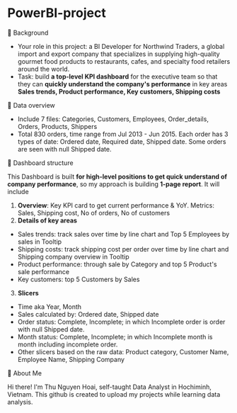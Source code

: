 # PowerBI-project
🌟 Background
- Your role in this project: a BI Developer for Northwind Traders, a global import and export company that specializes in supplying high-quality gourmet food products to restaurants, cafes, and specialty food retailers around the world. 
- Task: build **a top-level KPI dashboard** for the executive team so that they can **quickly understand the company's performance** in key areas **Sales trends, Product performance, Key customers, Shipping costs**

🌟 Data overview
  - Include 7 files: Categories, Customers, Employees, Order_details, Orders, Products, Shippers 
  - Total 830 orders, time range from Jul 2013 - Jun 2015. Each order has 3 types of date: Ordered date, Required date, Shipped date. Some orders are seen with null Shipped date.

🌟 Dashboard structure

This Dashboard is built **for high-level positions to get quick understand of company performance**, so my approach is building **1-page report**. It will include
1. **Overview**: Key KPI card to get current performance & YoY. Metrics: Sales, Shipping cost, No of orders, No of customers
2. **Details of key areas** 
  - Sales trends: track sales over time by line chart and Top 5 Employees by sales in Tooltip
  - Shipping costs: track shipping cost per order over time by line chart and Shipping company overview in Tooltip
  - Product performance: through sale by Category and top 5 Product's sale performance
  - Key customers: top 5 Customers by Sales
3. **Slicers**
  - Time aka Year, Month
  - Sales calculated by: Ordered date, Shipped date
  - Order status: Complete, Incomplete; in which Incomplete order is order with null Shipped date.
  - Month status: Complete, Incomplete; in which Incomplete month is month including incomplete order.
  - Other slicers based on the raw data: Product category, Customer Name, Employee Name, Shipping Company

🌟 About Me

Hi there! I'm Thu Nguyen Hoai, self-taught Data Analyst in Hochiminh, Vietnam. This github is created to upload my projects while learning data analysis.
